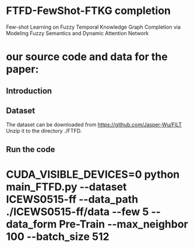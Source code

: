# FTFD-FewShot-FTKG completion
 Few-shot Learning on Fuzzy Temporal Knowledge Graph Completion via Modeling Fuzzy Semantics and Dynamic Attention Network
 #  our source code and data for the paper:

## Introduction

## Dataset
The dataset can be downloaded from https://github.com/Jasper-Wu/FILT Unzip it to the directory ./FTFD.
>
## Run the code

# CUDA_VISIBLE_DEVICES=0 python main_FTFD.py --dataset ICEWS0515-ff --data_path ./ICEWS0515-ff/data --few 5 --data_form Pre-Train --max_neighbor 100 --batch_size 512